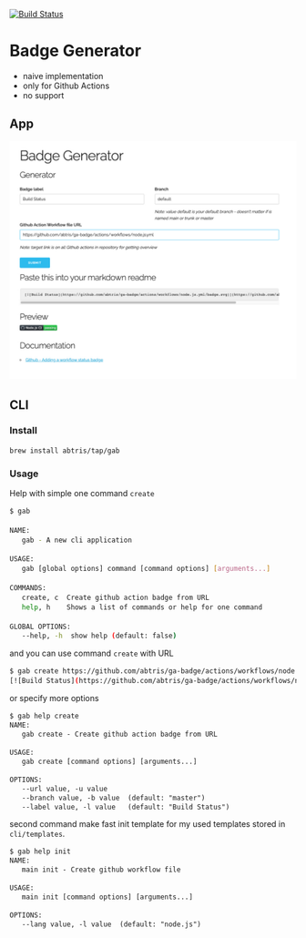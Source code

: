[![Build Status](https://github.com/abtris/ga-badge/actions/workflows/node.js.yml/badge.svg)](https://github.com/abtris/ga-badge/actions)
# Badge Generator

   - naive implementation
   - only for Github Actions
   - no support

## App

![](screenshot.png)

## CLI

### Install

```
brew install abtris/tap/gab
```

### Usage

Help with simple one command `create`

```bash
$ gab

NAME:
   gab - A new cli application

USAGE:
   gab [global options] command [command options] [arguments...]

COMMANDS:
   create, c  Create github action badge from URL
   help, h    Shows a list of commands or help for one command

GLOBAL OPTIONS:
   --help, -h  show help (default: false)
```

and you can use command `create` with URL

```bash
$ gab create https://github.com/abtris/ga-badge/actions/workflows/node.js.yml/badge.svg
[![Build Status](https://github.com/abtris/ga-badge/actions/workflows/node.js.yml/badge.svg)](https://github.com/abtris/ga-badge/actions)
```

or specify more options

```
$ gab help create
NAME:
   gab create - Create github action badge from URL

USAGE:
   gab create [command options] [arguments...]

OPTIONS:
   --url value, -u value
   --branch value, -b value  (default: "master")
   --label value, -l value   (default: "Build Status")
```

second command make fast init template for my used templates stored in `cli/templates`.

```
$ gab help init
NAME:
   main init - Create github workflow file

USAGE:
   main init [command options] [arguments...]

OPTIONS:
   --lang value, -l value  (default: "node.js")
```
